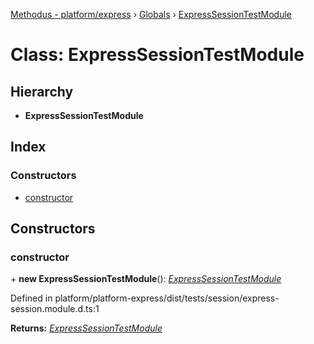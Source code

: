 [Methodus - platform/express](../README.md) › [Globals](../globals.md) › [ExpressSessionTestModule](expresssessiontestmodule.md)

# Class: ExpressSessionTestModule

## Hierarchy

* **ExpressSessionTestModule**

## Index

### Constructors

* [constructor](expresssessiontestmodule.md#constructor)

## Constructors

###  constructor

\+ **new ExpressSessionTestModule**(): *[ExpressSessionTestModule](expresssessiontestmodule.md)*

Defined in platform/platform-express/dist/tests/session/express-session.module.d.ts:1

**Returns:** *[ExpressSessionTestModule](expresssessiontestmodule.md)*
